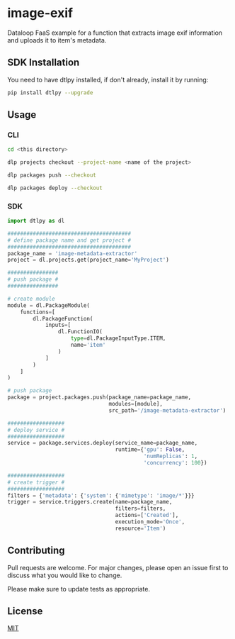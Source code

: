 # image-exif

Dataloop FaaS example for a function that extracts image exif information and uploads it to item's metadata.

## SDK Installation

You need to have dtlpy installed, if don't already, install it by running:

```bash
pip install dtlpy --upgrade
```

## Usage

### CLI

```bash
cd <this directory>

dlp projects checkout --project-name <name of the project>

dlp packages push --checkout

dlp packages deploy --checkout
```
### SDK

```python
import dtlpy as dl

#######################################
# define package name and get project #
#######################################
package_name = 'image-metadata-extractor'
project = dl.projects.get(project_name='MyProject')

################
# push package #
################

# create module
module = dl.PackageModule(
    functions=[
        dl.PackageFunction(
            inputs=[
                dl.FunctionIO(
                    type=dl.PackageInputType.ITEM,
                    name='item'
                )
            ]
        )
    ]
)

# push package
package = project.packages.push(package_name=package_name,
                                modules=[module],
                                src_path='/image-metadata-extractor')

##################
# deploy service #
##################
service = package.services.deploy(service_name=package_name,
                                  runtime={'gpu': False,
                                           'numReplicas': 1,
                                           'concurrency': 100})

##################
# create trigger #
##################
filters = {'metadata': {'system': {'mimetype': 'image/*'}}}
trigger = service.triggers.create(name=package_name,
                                  filters=filters,
                                  actions=['Created'],
                                  execution_mode='Once',
                                  resource='Item')
```

## Contributing
Pull requests are welcome. For major changes, please open an issue first to discuss what you would like to change.

Please make sure to update tests as appropriate.

## License
[MIT](https://choosealicense.com/licenses/mit/)
